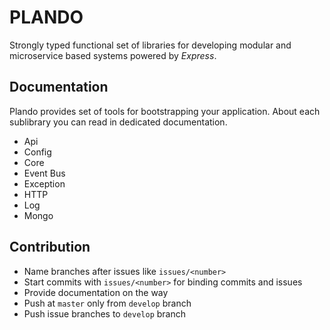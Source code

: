 # PLANDO

Strongly typed functional set of libraries for developing modular and microservice based systems powered by _Express_.

## Documentation

Plando provides set of tools for bootstrapping your application. About each sublibrary you can read in dedicated documentation.

* Api
* Config
* Core
* Event Bus
* Exception
* HTTP
* Log
* Mongo

## Contribution

* Name branches after issues like `issues/<number>`
* Start commits with `issues/<number>` for binding commits and issues
* Provide documentation on the way
* Push at `master` only from `develop` branch
* Push issue branches to `develop` branch  